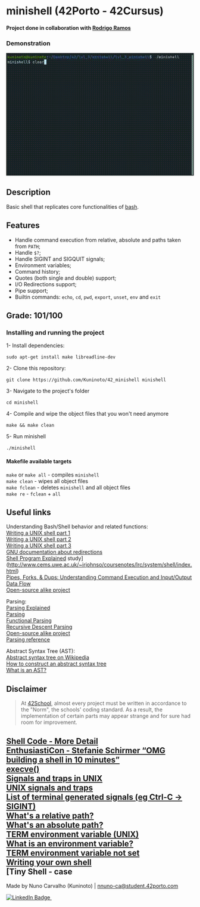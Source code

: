 # minishell (42Porto - 42Cursus)  

#### Project done in collaboration with [Rodrigo Ramos](https://github.com/ramos21rodrigo)  

### Demonstration  

![](./extras/showcase.gif)

## Description  

Basic shell that replicates core functionalities of [bash](https://www.gnu.org/software/bash/).

## Features

- Handle command execution from relative, absolute and paths taken from `PATH`;
- Handle `$?`;
- Handle SIGINT and SIGQUIT signals; 
- Environment variables;
- Command history;
- Quotes (both single and double) support;
- I/O Redirections support;
- Pipe support;
- Builtin commands: `echo`, `cd`, `pwd`, `export`, `unset`, `env` and `exit`

## Grade: 101/100  

### Installing and running the project  
1- Install dependencies:  

	sudo apt-get install make libreadline-dev
2- Clone this repository:  

	git clone https://github.com/Kuninoto/42_minishell minishell
3- Navigate to the project's folder

	cd minishell
4- Compile and wipe the object files that you won't need anymore  

	make && make clean
5- Run minishell

	./minishell

#### Makefile available targets  
`make` or `make all` - compiles `minishell`  
`make clean` - wipes all object files  
`make fclean` - deletes `minishell` and all object files  
`make re` - `fclean` + `all`  

## Useful links  
Understanding Bash/Shell behavior and related functions:  
[Writing a UNIX shell part 1](https://indradhanush.github.io/blog/writing-a-unix-shell-part-1/)  
[Writing a UNIX shell part 2](https://indradhanush.github.io/blog/writing-a-unix-shell-part-2/)  
[Writing a UNIX shell part 3](https://indradhanush.github.io/blog/writing-a-unix-shell-part-3/)  
[GNU documentation about redirections](https://www.gnu.org/software/bash/manual/html_node/Redirections.html)  
[Shell Program Explained](https://www.youtube.com/watch?v=ubt-UjcQUYg)  study](http://www.cems.uwe.ac.uk/~irjohnso/coursenotes/lrc/system/shell/index.html)  
[Pipes, Forks, & Dups: Understanding Command Execution and Input/Output Data Flow](https://www.rozmichelle.com/pipes-forks-dups/)  
[Open-source alike project](https://github.com/Swoorup/mysh)  

Parsing:  
[Parsing Explained](https://youtu.be/bxpc9Pp5pZM)  
[Parsing](https://youtu.be/r6vNthpQtSI)  
[Functional Parsing](https://www.youtube.com/watch?v=dDtZLm7HIJs)  
[Recursive Descent Parsing](https://www.youtube.com/watch?v=SToUyjAsaFk)  
[Open-source alike project](https://github.com/mit-pdos/xv6-public/blob/master/sh.c)  
[Parsing reference](https://pubs.opengroup.org/onlinepubs/009695399/utilities/xcu_chap02.html)  

Abstract Syntax Tree (AST):  
[Abstract syntax tree on Wikipedia](https://en.wikipedia.org/wiki/Abstract_syntax_tree)  
[How to construct an abstract syntax tree](https://stackoverflow.com/questions/1721553/how-to-construct-an-abstract-syntax-tree)  
[What is an AST?](https://www.twilio.com/blog/abstract-syntax-trees)  

## Disclaimer
> At [42School](https://en.wikipedia.org/wiki/42_(school)), almost every project must be written in accordance to the "Norm", the schools' coding standard. As a result, the implementation of certain parts may appear strange and for sure had room for improvement.

[Shell Code - More Detail](https://www.youtube.com/watch?v=ZjzMdsTWF0U)  
[EnthusiastiCon - Stefanie Schirmer “OMG building a shell in 10 minutes”](https://www.youtube.com/watch?v=k6TTj4C0LF0)  
[execve()](https://www.tutorialspoint.com/unix_system_calls/execve.htm)  
[Signals and traps in UNIX](https://www.geeksforgeeks.org/signals-and-traps-in-unix/)  
[UNIX signals and traps](https://www.tutorialspoint.com/unix/unix-signals-traps.htm)  
[List of terminal generated signals (eg Ctrl-C -> SIGINT)](https://unix.stackexchange.com/questions/362559/list-of-terminal-generated-signals-eg-ctrl-c-sigint#362566)  
[What's a relative path?](https://www.computerhope.com/jargon/r/relapath.htm)  
[What's an absolute path?](https://www.techopedia.com/definition/5817/absolute-path)  
[TERM environment variable (UNIX)](https://www.ibm.com/docs/en/informix-servers/12.10?topic=products-term-environment-variable-unix)  
[What is an environment variable?](https://kinsta.com/knowledgebase/what-is-an-environment-variable/)  
[TERM environment variable not set](https://linuxconfig.org/term-environment-variable-not-set-solution)  
[Writing your own shell](https://www.cs.purdue.edu/homes/grr/SystemsProgrammingBook/Book/Chapter5-WritingYourOwnShell.pdf)  
[Tiny Shell - case 
---
Made by Nuno Carvalho (Kuninoto) | nnuno-ca@student.42porto.com  
<div id="badge"> <a href="https://www.linkedin.com/in/nuno-carvalho-218822247"/> <img src="https://img.shields.io/badge/LinkedIn-blue?style=for-the-badge&logo=linkedin&logoColor=white" alt="LinkedIn Badge"/>&nbsp;
